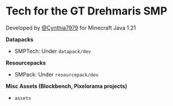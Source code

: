 # Tech for the GT Drehmaris SMP
Developed by [@Cynthia7979](https://github.com/Cynthia7979) for Minecraft Java 1.21

**Datapacks**
- SMPTech: Under `datapack/dev`

**Resourcepacks**
- SMPack: Under `resourcepack/dev`

**Misc Assets (Blockbench, Pixelorama projects)**
- `assets`